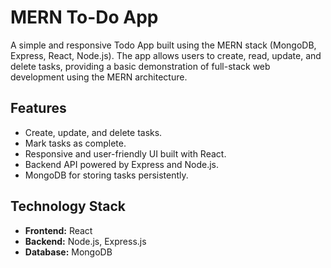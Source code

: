 # MERN To-Do App

A simple and responsive Todo App built using the MERN stack (MongoDB, Express, React, Node.js). The app allows users to create, read, update, and delete tasks, providing a basic demonstration of full-stack web development using the MERN architecture.

## Features

- Create, update, and delete tasks.
- Mark tasks as complete.
- Responsive and user-friendly UI built with React.
- Backend API powered by Express and Node.js.
- MongoDB for storing tasks persistently.

## Technology Stack

- **Frontend:** React
- **Backend:** Node.js, Express.js
- **Database:** MongoDB
